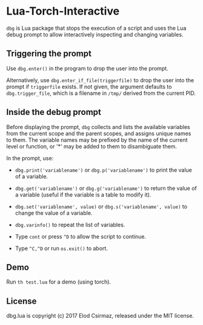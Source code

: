 # Lua-Torch-Interactive

`dbg` is Lua package that stops the execution of a script and uses the Lua debug prompt to
allow interactively inspecting and changing variables.

## Triggering the prompt

Use `dbg.enter()` in the program to drop the user into the prompt.

Alternatively, use `dbg.enter_if_file(triggerfile)` to drop the user into the prompt if
`triggerfile` exists. If not given, the argument defaults to `dbg.trigger_file`, which is a
filename in `/tmp/` derived from the current PID.

## Inside the debug prompt

Before displaying the prompt, `dbg` collects and lists the available variables from the
current scope and the parent scopes, and assigns unique names to them.
The variable names may be prefixed by the name
of the current level or function, or '*' may be added to them to disambiguate them.

In the prompt, use:

- `dbg.print('variablename')` or `dbg.p('variablename')` to print the value of a variable.

- `dbg.get('variablename')` or `dbg.g('variablename')` to return the value of a variable
(useful if the variable is a table to modify it).

- `dbg.set('variablename', value)` or `dbg.s('variablename', value)` to change the value
of a variable.

- `dbg.varinfo()` to repeat the list of variables.

- Type `cont` or press `^D` to allow the script to continue.

- Type `^C,^D` or run `os.exit()` to abort.

## Demo

Run `th test.lua` for a demo (using torch).

## License

dbg.lua is copyright (c) 2017 Elod Csirmaz, released under the MIT license.
